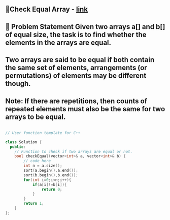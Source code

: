 📌Check Equal Array  - [link](https://www.geeksforgeeks.org/problems/check-if-two-arrays-are-equal-or-not3847/1?page=1&difficulty%5B%5D=-1&category%5B%5D=Arrays&sortBy=submissions)
---

📝 Problem Statement
Given two arrays a[] and b[] of equal size, the task is to find whether the elements in the arrays are equal.
---
Two arrays are said to be equal if both contain the same set of elements, arrangements (or permutations) of elements may be different though.
---
Note: If there are repetitions, then counts of repeated elements must also be the same for two arrays to be equal.
---

```cpp

// User function template for C++

class Solution {
  public:
    // Function to check if two arrays are equal or not.
    bool checkEqual(vector<int>& a, vector<int>& b) {
        // code here
        int n = a.size();
        sort(a.begin(),a.end());
        sort(b.begin(),b.end());
        for(int i=0;i<n;i++){
            if(a[i]!=b[i]){
                return 0;
            }
        }
        return 1;
    }
};

```